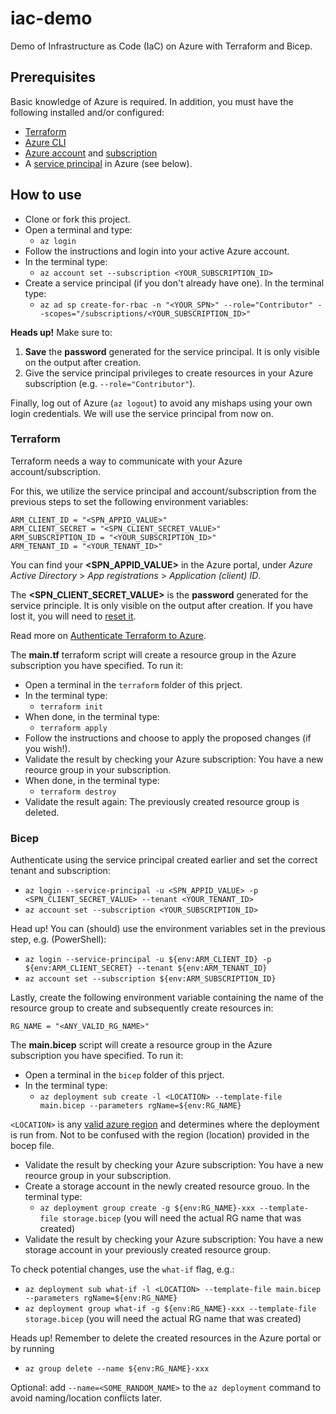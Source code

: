 # iac-demo

Demo of Infrastructure as Code (IaC) on Azure with Terraform and Bicep.

## Prerequisites

Basic knowledge of Azure is required. In addition, you must have the following installed and/or configured:

* [Terraform](https://developer.hashicorp.com/terraform/tutorials/aws-get-started/install-cli)
* [Azure CLI](https://learn.microsoft.com/en-us/cli/azure/)
* [Azure account](https://azure.microsoft.com/en-us/free/) and [subscription](https://learn.microsoft.com/en-us/dynamics-nav/how-to--sign-up-for-a-microsoft-azure-subscription)
* A [service principal](https://learn.microsoft.com/en-us/cli/azure/create-an-azure-service-principal-azure-cli) in Azure (see below).

## How to use

* Clone or fork this project.
* Open a terminal and type:
  * ``az login``
* Follow the instructions and login into your active Azure account.
* In the terminal type:
  * ``az account set --subscription <YOUR_SUBSCRIPTION_ID>``
* Create a service principal (if you don't already have one). In the terminal type:
  * ``az ad sp create-for-rbac -n "<YOUR_SPN>" --role="Contributor" --scopes="/subscriptions/<YOUR_SUBSCRIPTION_ID>"``

__Heads up!__ Make sure to:
1. __Save__ the __password__ generated for the service principal. It is only visible on the output after creation. 
2. Give the service principal privileges to create resources in your Azure subscription (e.g. ``--role="Contributor"``).

Finally, log out of Azure (``az logout``) to avoid any mishaps using your own login credentials. We will use the service principal from now on.

### Terraform

Terraform needs a way to communicate with your Azure account/subscription.

For this, we utilize the service principal and account/subscription from the previous steps to set the following environment variables:
```
ARM_CLIENT_ID = "<SPN_APPID_VALUE>"
ARM_CLIENT_SECRET = "<SPN_CLIENT_SECRET_VALUE>"
ARM_SUBSCRIPTION_ID = "<YOUR_SUBSCRIPTION_ID>"
ARM_TENANT_ID = "<YOUR_TENANT_ID>"
```
You can find your __<SPN_APPID_VALUE>__ in the Azure portal, under _Azure Active Directory_ > _App registrations_ > _Application (client) ID_.

The __<SPN_CLIENT_SECRET_VALUE>__ is the __password__ generated for the service principle. It is only visible on the output after creation. If you have lost it, you will need to [reset it](https://learn.microsoft.com/en-us/cli/azure/ad/sp/credential?view=azure-cli-latest#az-ad-sp-credential-reset). 

Read more on [Authenticate Terraform to Azure](https://learn.microsoft.com/en-us/azure/developer/terraform/authenticate-to-azure?tabs=bash).

The __main.tf__ terraform script will create a resource group in the Azure subscription you have specified. To run it:

* Open a terminal in the ``terraform`` folder of this prject.
* In the terminal type:
  * ``terraform init``
* When done, in the terminal type:
  * ``terraform apply``
* Follow the instructions and choose to apply the proposed changes (if you wish!).
* Validate the result by checking your Azure subscription: You have a new reource group in your subscription.
* When done, in the terminal type:
  * ``terraform destroy``
* Validate the result again: The previously created resource group is deleted.

### Bicep

Authenticate using the service principal created earlier and set the correct tenant and subscription:
* ``az login --service-principal -u <SPN_APPID_VALUE> -p <SPN_CLIENT_SECRET_VALUE> --tenant <YOUR_TENANT_ID>``
* ``az account set --subscription <YOUR_SUBSCRIPTION_ID>``

Head up! You can (should) use the environment variables set in the previous step, e.g. (PowerShell):
* ``az login --service-principal -u ${env:ARM_CLIENT_ID} -p ${env:ARM_CLIENT_SECRET} --tenant ${env:ARM_TENANT_ID}``
* ``az account set --subscription ${env:ARM_SUBSCRIPTION_ID}``

Lastly, create the following environment variable containing the name of the resource group to create and subsequently create resources in:
```
RG_NAME = "<ANY_VALID_RG_NAME>"
```
The __main.bicep__ script will create a resource group in the Azure subscription you have specified. To run it:

* Open a terminal in the ``bicep`` folder of this prject.
* In the terminal type:
  * ``az deployment sub create -l <LOCATION> --template-file main.bicep --parameters rgName=${env:RG_NAME}``

``<LOCATION>`` is any [valid azure region](https://azuretracks.com/2021/04/current-azure-region-names-reference/) and determines where the deployment is run from. Not to be confused with the region (location) provided in the bocep file.

* Validate the result by checking your Azure subscription: You have a new reource group in your subscription.
* Create a storage account in the newly created resource grouo. In the terminal type:
  * ``az deployment group create -g ${env:RG_NAME}-xxx --template-file storage.bicep`` (you will need the actual RG name that was created)
* Validate the result by checking your Azure subscription: You have a new storage account in your previously created resource group.

To check potential changes, use the ``what-if`` flag, e.g.:
* ``az deployment sub what-if -l <LOCATION> --template-file main.bicep --parameters rgName=${env:RG_NAME}``
* ``az deployment group what-if -g ${env:RG_NAME}-xxx --template-file storage.bicep`` (you will need the actual RG name that was created)

Heads up! Remember to delete the created resources in the Azure portal or by running
* ``az group delete --name ${env:RG_NAME}-xxx``

Optional: add ``--name=<SOME_RANDOM_NAME>`` to the ``az deployment`` command to avoid naming/location conflicts later.
